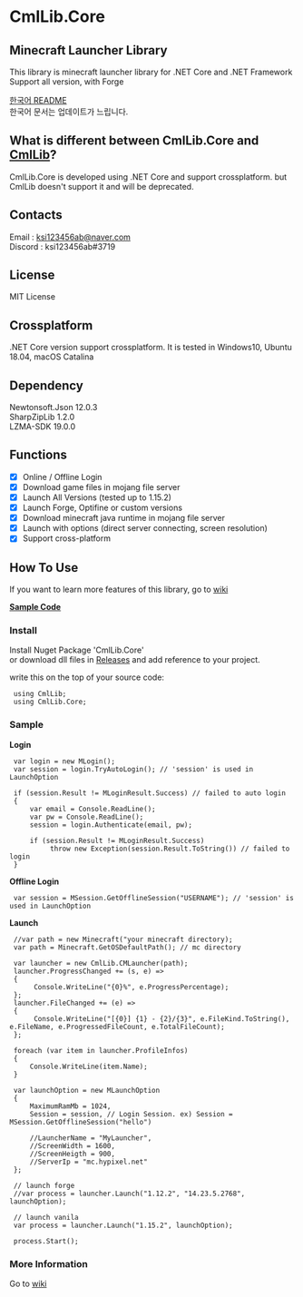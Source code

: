 ﻿# CmlLib.Core

## Minecraft Launcher Library

This library is minecraft launcher library for .NET Core and .NET Framework  
Support all version, with Forge

[한국어 README](https://github.com/AlphaBs/CmlLib.Core/blob/master/docs/README-kr.md)  
한국어 문서는 업데이트가 느립니다.

## What is different between CmlLib.Core and [CmlLib](https://github.com/AlphaBs/MinecraftLauncherLibrary)?
CmlLib.Core is developed using .NET Core and support crossplatform. but CmlLib doesn't support it and will be deprecated.

## Contacts

Email : ksi123456ab@naver.com  
Discord : ksi123456ab#3719

## License

MIT License

## Crossplatform

.NET Core version support crossplatform. It is tested in Windows10, Ubuntu 18.04, macOS Catalina

## Dependency

Newtonsoft.Json 12.0.3  
SharpZipLib 1.2.0  
LZMA-SDK 19.0.0  

## Functions

-   [x] Online / Offline Login
-   [x] Download game files in mojang file server
-   [x] Launch All Versions (tested up to 1.15.2)
-   [x] Launch Forge, Optifine or custom versions
-   [x] Download minecraft java runtime in mojang file server
-   [x] Launch with options (direct server connecting, screen resolution)
-   [x] Support cross-platform

## How To Use

If you want to learn more features of this library, go to [wiki](https://github.com/AlphaBs/CmlLib.Core/wiki)

**[Sample Code](https://github.com/AlphaBs/CmlLib.Core/wiki/Sample-Code)**

### **Install**

Install Nuget Package 'CmlLib.Core'  
or download dll files in [Releases](https://github.com/AlphaBs/CmlLib.Core/releases) and add reference to your project.

write this on the top of your source code:

     using CmlLib;
     using CmlLib.Core;

### **Sample**

**Login**

     var login = new MLogin();
     var session = login.TryAutoLogin(); // 'session' is used in LaunchOption

     if (session.Result != MLoginResult.Success) // failed to auto login
     {
         var email = Console.ReadLine();
         var pw = Console.ReadLine();
         session = login.Authenticate(email, pw);

         if (session.Result != MLoginResult.Success)
              throw new Exception(session.Result.ToString()) // failed to login
     }

**Offline Login**

     var session = MSession.GetOfflineSession("USERNAME"); // 'session' is used in LaunchOption

**Launch**

     //var path = new Minecraft("your minecraft directory);
     var path = Minecraft.GetOSDefaultPath(); // mc directory

     var launcher = new CmlLib.CMLauncher(path);
     launcher.ProgressChanged += (s, e) =>
     {
          Console.WriteLine("{0}%", e.ProgressPercentage);
     };
     launcher.FileChanged += (e) =>
     {
          Console.WriteLine("[{0}] {1} - {2}/{3}", e.FileKind.ToString(), e.FileName, e.ProgressedFileCount, e.TotalFileCount);
     };

     foreach (var item in launcher.ProfileInfos)
     {
         Console.WriteLine(item.Name);
     }

     var launchOption = new MLaunchOption
     {
         MaximumRamMb = 1024,
         Session = session, // Login Session. ex) Session = MSession.GetOfflineSession("hello")

         //LauncherName = "MyLauncher",
         //ScreenWidth = 1600,
         //ScreenHeigth = 900,
         //ServerIp = "mc.hypixel.net"
     };

     // launch forge
     //var process = launcher.Launch("1.12.2", "14.23.5.2768", launchOption);

     // launch vanila
     var process = launcher.Launch("1.15.2", launchOption);

     process.Start();


### More Information 
Go to [wiki](https://github.com/AlphaBs/CmlLib.Core/wiki/MLaunchOption)

